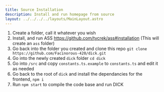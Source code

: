 ```yaml
---
title: Source Installation
description: Install and run homepage from source
layout: ../../../../layouts/MainLayout.astro
---
```


  1. Create a folder, call it whatever you wish
  2. Install, and run ASS https://github.com/tycrek/ass#installation (This will create an `ass` folder) 
  3. Go back into the folder you created and clone this repo `git clone https://github.com/Facinorous-420/dick.git`
  4. Go into the newly created `dick` folder `cd dick`
  5. Go into `/src` and copy `constants.ts.example` to `constants.ts` and edit it as needed
  6. Go back to the root of `dick` and install the dependancies for the frontend, `npm i`
  7. Run `npm start` to compile the code base and run DICK
